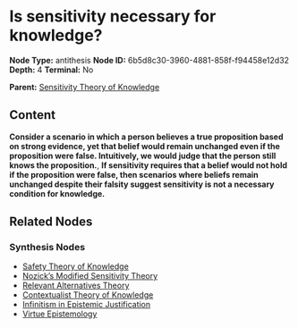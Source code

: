 # Is sensitivity necessary for knowledge?

**Node Type:** antithesis
**Node ID:** 6b5d8c30-3960-4881-858f-f94458e12d32
**Depth:** 4
**Terminal:** No

**Parent:** [Sensitivity Theory of Knowledge](sensitivity-theory-of-knowledge-synthesis-8263de9e-adb7-43b2-b6fc-2cc766845739.md)

## Content

**Consider a scenario in which a person believes a true proposition based on strong evidence, yet that belief would remain unchanged even if the proposition were false. Intuitively, we would judge that the person still knows the proposition.**, **If sensitivity requires that a belief would not hold if the proposition were false, then scenarios where beliefs remain unchanged despite their falsity suggest sensitivity is not a necessary condition for knowledge.**

## Related Nodes

### Synthesis Nodes

- [Safety Theory of Knowledge](safety-theory-of-knowledge-synthesis-a4eea8ad-5385-4cf8-bda2-7b360bba6953.md)
- [Nozick’s Modified Sensitivity Theory](nozicks-modified-sensitivity-theory-synthesis-b2512272-4b2d-450f-a0af-a419a2aa5a2e.md)
- [Relevant Alternatives Theory](relevant-alternatives-theory-synthesis-73f3dfff-0562-4e8f-abf4-9bc0554e7ea1.md)
- [Contextualist Theory of Knowledge](contextualist-theory-of-knowledge-synthesis-41fd8f0e-84b2-43f0-b3a5-98a48bcfbd30.md)
- [Infinitism in Epistemic Justification](infinitism-in-epistemic-justification-synthesis-3f9155b0-e864-4286-aa03-562531512584.md)
- [Virtue Epistemology](virtue-epistemology-synthesis-21ef8f8f-95f5-43df-bc1a-170e6e066ead.md)
